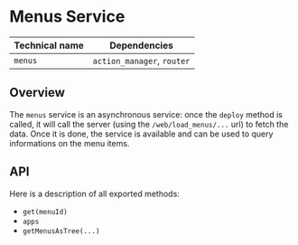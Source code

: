 # Menus Service

| Technical name | Dependencies               |
| -------------- | -------------------------- |
| `menus`        | `action_manager`, `router` |

## Overview

The `menus` service is an asynchronous service: once the `deploy` method is
called, it will call the server (using the `/web/load_menus/...` url) to fetch
the data. Once it is done, the service is available and can be used to query
informations on the menu items.

## API

Here is a description of all exported methods:

- `get(menuId)`
- `apps`
- `getMenusAsTree(...)`
